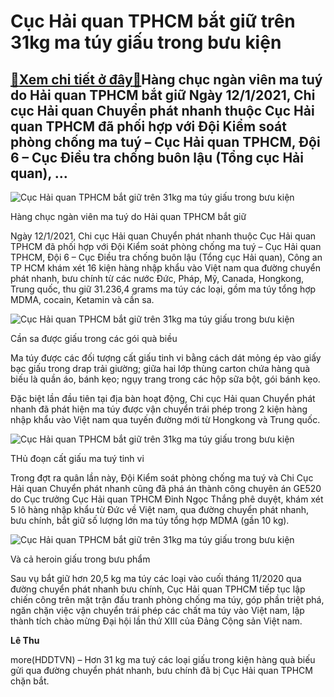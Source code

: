 Cục Hải quan TPHCM bắt giữ trên 31kg ma túy giấu trong bưu kiện
===============================================================

[:gift:Xem chi tiết ở đây:gift:](https://hddtvn.com/cuc-hai-quan-tphcm-bat-giu-tren-31kg-ma-tuy-giau-trong-buu-kien/)Hàng chục ngàn viên ma tuý do Hải quan TPHCM bắt giữ Ngày 12/1/2021, Chi cục Hải quan Chuyển phát nhanh thuộc Cục Hải quan TPHCM đã phối hợp với Đội Kiểm soát phòng chống ma tuý – Cục Hải quan TPHCM, Đội 6 – Cục Điều tra chống buôn lậu (Tổng cục Hải quan), …
------------------------------------------------------------------------------------------------------------------------------------------------------------------------------------------------------------------------------------------------------------------









![Cục Hải quan TPHCM bắt giữ trên 31kg ma túy giấu trong bưu kiện](https://hddtvn.com/wp-content/uploads/2021/01/0159_IMG_8815.jpg "Cục Hải quan TPHCM bắt giữ trên 31kg ma túy giấu trong bưu kiện")


Hàng chục ngàn viên ma tuý do Hải quan TPHCM bắt giữ



Ngày 12/1/2021, Chi cục Hải quan Chuyển phát nhanh thuộc Cục Hải quan TPHCM đã phối hợp với Đội Kiểm soát phòng chống ma tuý – Cục Hải quan TPHCM, Đội 6 – Cục Điều tra chống buôn lậu (Tổng cục Hải quan), Công an TP HCM khám xét 16 kiện hàng nhập khẩu vào Việt nam qua đường chuyển phát nhanh, bưu chính từ các nước Đức, Pháp, Mỹ, Canada, Hongkong, Trung quốc, thu giữ 31.236,4 grams ma túy các loại, gồm ma túy tổng hợp MDMA, cocain, Ketamin và cần sa.





![Cục Hải quan TPHCM bắt giữ trên 31kg ma túy giấu trong bưu kiện](https://hddtvn.com/wp-content/uploads/2021/01/0151_IMG_9061.jpg "Cục Hải quan TPHCM bắt giữ trên 31kg ma túy giấu trong bưu kiện")


Cần sa được giấu trong các gói quà biều



Ma túy được các đối tượng cất giấu tinh vi bằng cách dát mỏng ép vào giấy bạc giấu trong drap trải giường; giữa hai lớp thùng carton chứa hàng quà biếu là quần áo, bánh kẹo; ngụy trang trong các hộp sữa bột, gói bánh kẹo.


Đặc biệt lần đầu tiên tại địa bàn hoạt động, Chi cục Hải quan Chuyển phát nhanh đã phát hiện ma túy được vận chuyển trái phép trong 2 kiện hàng nhập khẩu vào Việt nam qua tuyến đường mới từ Hongkong và Trung quốc.





![Cục Hải quan TPHCM bắt giữ trên 31kg ma túy giấu trong bưu kiện](https://hddtvn.com/wp-content/uploads/2021/01/0154_IMG_8769.jpg "Cục Hải quan TPHCM bắt giữ trên 31kg ma túy giấu trong bưu kiện")


THủ đoạn cất giấu ma tuý tinh vi



Trong đợt ra quân lần này, Đội Kiểm soát phòng chống ma tuý và Chi Cục Hải quan Chuyển phát nhanh cũng đã phá án thành công chuyên án GE520 do Cục trưởng Cục Hải quan TPHCM Đinh Ngọc Thắng phê duyệt, khám xét 5 lô hàng nhập khẩu từ Đức về Việt nam, qua đường chuyển phát nhanh, bưu chính, bắt giữ số lượng lớn ma túy tổng hợp MDMA (gần 10 kg).





![Cục Hải quan TPHCM bắt giữ trên 31kg ma túy giấu trong bưu kiện](https://hddtvn.com/wp-content/uploads/2021/01/0145_IMG_8929.jpg "Cục Hải quan TPHCM bắt giữ trên 31kg ma túy giấu trong bưu kiện")


Và cả heroin giấu trong bưu phẩm



Sau vụ bắt giữ hơn 20,5 kg ma túy các loại vào cuối tháng 11/2020 qua đường chuyển phát nhanh bưu chính, Cục Hải quan TPHCM tiếp tục lập chiến công trên mặt trận đấu tranh phòng chống ma túy, góp phần triệt phá, ngăn chặn việc vận chuyển trái phép các chất ma túy vào Việt nam, lập thành tích chào mừng Đại hội lần thứ XIII của Đảng Cộng sản Việt nam.




**Lê Thu**



more(HDDTVN) – Hơn 31 kg ma tuý các loại giấu trong kiện hàng quà biếu gửi qua đường chuyển phát nhanh, bưu chính đã bị Cục Hải quan TPHCM chặn bắt.

